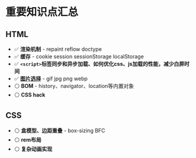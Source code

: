 # 重要知识点汇总

## HTML
- ✅ **渲染机制** - repaint reflow doctype
- ✅ **缓存** - cookie session sessionStorage localStorage
- ✅ **`<script>`标签同步和异步加载、如何优化css、js加载的性能，减少白屏时间**
- ✅ **[图片选择](https://blog.csdn.net/weixin_34234823/article/details/88904218)** - gif jpg png webp
- ⚪️ **BOM** - history、navigator、location等内置对象
- ⚪️ **CSS hack**

## CSS
- ⚪️ **盒模型、边距重叠** - box-sizing BFC
- ⚪️ **rem布局**
- ⚪️ **复杂动画实现**
